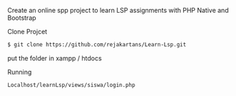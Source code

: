 Create an online spp project to learn LSP assignments with PHP Native and Bootstrap

Clone Projcet
```sh
$ git clone https://github.com/rejakartans/Learn-Lsp.git
```

put the folder in xampp / htdocs


Running
```sh
Localhost/learnLsp/views/siswa/login.php
```

